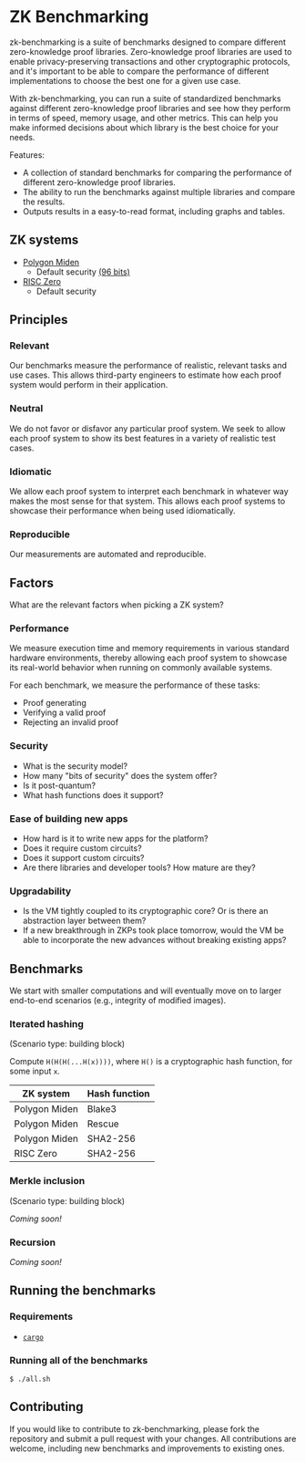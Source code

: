 # ZK Benchmarking

zk-benchmarking is a suite of benchmarks designed to compare different zero-knowledge proof libraries. Zero-knowledge proof libraries are used to enable privacy-preserving transactions and other cryptographic protocols, and it's important to be able to compare the performance of different implementations to choose the best one for a given use case.

With zk-benchmarking, you can run a suite of standardized benchmarks against different zero-knowledge proof libraries and see how they perform in terms of speed, memory usage, and other metrics. This can help you make informed decisions about which library is the best choice for your needs.

Features:

* A collection of standard benchmarks for comparing the performance of different zero-knowledge proof libraries.
* The ability to run the benchmarks against multiple libraries and compare the results.
* Outputs results in a easy-to-read format, including graphs and tables.

## ZK systems

* [Polygon Miden](https://github.com/maticnetwork/miden)
  * Default security [(96 bits)](https://github.com/maticnetwork/miden/blob/e941cf8dc6397a830d9073c8730389248e82f8e1/air/src/options.rs#L29)
* [RISC Zero](https://github.com/risc0/risc0/)
  * Default security

## Principles

### Relevant

Our benchmarks measure the performance of realistic, relevant tasks and use cases. This allows third-party engineers to estimate how each proof system would perform in their application.

### Neutral

We do not favor or disfavor any particular proof system. We seek to allow each proof system to show its best features in a variety of realistic test cases.

### Idiomatic

We allow each proof system to interpret each benchmark in whatever way makes the most sense for that system. This allows each proof systems to showcase their performance when being used idiomatically.

### Reproducible

Our measurements are automated and reproducible.

## Factors

What are the relevant factors when picking a ZK system?

### Performance

We measure execution time and memory requirements in various standard hardware environments, thereby allowing each proof system to showcase its real-world behavior when running on commonly available systems.

For each benchmark, we measure the performance of these tasks:

* Proof generating
* Verifying a valid proof
* Rejecting an invalid proof

### Security

* What is the security model? 
* How many "bits of security" does the system offer? 
* Is it post-quantum? 
* What hash functions does it support?

### Ease of building new apps

* How hard is it to write new apps for the platform?
* Does it require custom circuits?
* Does it support custom circuits?
* Are there libraries and developer tools? How mature are they?

### Upgradability

* Is the VM tightly coupled to its cryptographic core? Or is there an abstraction layer between them?
* If a new breakthrough in ZKPs took place tomorrow, would the VM be able to incorporate the new advances without breaking existing apps?

## Benchmarks

We start with smaller computations and will eventually move on to larger end-to-end scenarios (e.g., integrity of modified images).

### Iterated hashing

(Scenario type: building block)

Compute `H(H(H(...H(x))))`, where `H()` is a cryptographic hash function, for some input `x`.

| ZK system     | Hash function |
| ------------- | ------------- |
| Polygon Miden | Blake3        |
| Polygon Miden | Rescue        |
| Polygon Miden | SHA2-256      |
| RISC Zero     | SHA2-256      |

### Merkle inclusion

(Scenario type: building block)

*Coming soon!*

### Recursion

*Coming soon!*

## Running the benchmarks

### Requirements

* [`cargo`](https://doc.rust-lang.org/stable/cargo/)

### Running all of the benchmarks

```console
$ ./all.sh
```

## Contributing

If you would like to contribute to zk-benchmarking, please fork the repository and submit a pull request with your changes. All contributions are welcome, including new benchmarks and improvements to existing ones.


